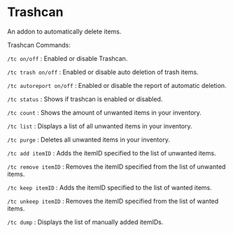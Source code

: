 # Trashcan

An addon to automatically delete items.

Trashcan Commands:

`/tc on/off` : Enabled or disable Trashcan.

`/tc trash on/off` : Enabled or disable auto deletion of trash items.

`/tc autoreport on/off` : Enabled or disable the report of automatic deletion.

`/tc status` : Shows if trashcan is enabled or disabled.

`/tc count` : Shows the amount of unwanted items in your inventory.

`/tc list` : Displays a list of all unwanted items in your inventory.

`/tc purge` : Deletes all unwanted items in your inventory.

`/tc add itemID` : Adds the itemID specified to the list of unwanted items.

`/tc remove itemID` : Removes the itemID specified from the list of unwanted items.

`/tc keep itemID` : Adds the itemID specified to the list of wanted items.

`/tc unkeep itemID` : Removes the itemID specified from the list of wanted items.

`/tc dump` : Displays the list of manually added itemIDs.


